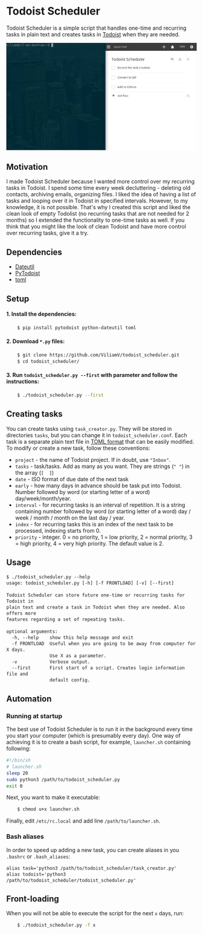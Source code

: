 # Todoist Scheduler
Todoist Scheduler is a simple script that handles one-time and recurring tasks in plain text and creates tasks in [Todoist](http://www.todoist.com) when they are needed.

![adding new task](new_task.gif)

## Motivation
I made Todoist Scheduler because I wanted more control over my recurring tasks in Todoist. I spend some time every week decluttering  - deleting old contacts, archiving emails, organizing files. I liked the idea of having a list of tasks and looping over it in Todoist in specified intervals. However, to my knowledge, it is not possible. That's why I created this script and liked the clean look of empty Todolist (no recurring tasks that are not needed for 2 months) so I extended the functionality to one-time tasks as well. If you think that you might like the look of clean Todoist and have more control over recurring tasks, give it a try.

## Dependencies
- [Dateutil](https://dateutil.readthedocs.io/en/stable/)
- [PyTodoist](https://github.com/Garee/pytodoist)
- [toml](https://github.com/uiri/toml)

## Setup
#### 1. Install the dependencies:
```bash
    $ pip install pytodoist python-dateutil toml
```
#### 2. Download `*.py` files:
```bash
    $ git clone https://github.com/ViliamV/todoist_scheduler.git
    $ cd todoist_scheduler/
```
#### 3. Run `todoist_scheduler.py --first` with parameter and follow the instructions:
```bash
    $ ./todoist_scheduler.py --first
```
## Creating tasks
You can create tasks using `task_creator.py`.
They will be stored in directories `tasks`, but you can change it in `todoist_scheduler.conf`.
Each task is a separate plain text file in [TOML format](https://github.com/toml-lang/toml) that can be easily modified.
To modify or create a new task, follow these conventions:

- `project` - the name of Todoist project. If in doubt, use `"Inbox"`.
- `tasks` - task/tasks. Add as many as you want. They are strings (`" "`) in the array (`[  ]`)
- `date` - ISO format of due date of the next task
- `early` - how many days in advance should be task put into Todoist. Number followed by word (or starting letter of a word) day/week/month/year.
- `interval` - for recurring tasks is an interval of repetition. It is a string containing number followed by word (or starting letter of a word) day / week / month / month on the last day / year.
- `index` - for recurring tasks this is an index of the next task to be processed, indexing starts from 0.
- `priority` - integer. 0 = no priority, 1 = low priority, 2 = normal priority, 3 = high priority, 4 = very high priority. The default value is 2.

## Usage
```
$ ./todoist_scheduler.py --help
usage: todoist_scheduler.py [-h] [-f FRONTLOAD] [-v] [--first]

Todoist Scheduler can store future one-time or recurring tasks for Todoist in
plain text and create a task in Todoist when they are needed. Also offers more
features regarding a set of repeating tasks.

optional arguments:
  -h, --help    show this help message and exit
  -f FRONTLOAD  Useful when you are going to be away from computer for X days.
                Use X as a parameter.
  -v            Verbose output.
  --first       First start of a script. Creates login information file and
                default config.
```

## Automation
### Running at startup
The best use of Todoist Scheduler is to run it in the background every time you start your computer (which is presumably every day).
One way of achieving it is to create a bash script, for example, `launcher.sh` containing following:
```bash
#!/bin/sh
# launcher.sh
sleep 20
sudo python3 /path/to/todoist_scheduler.py
exit 0
```
Next, you want to make it executable:
```bash
    $ chmod u+x launcher.sh
```
Finally, edit `/etc/rc.local` and add line `/path/to/launcher.sh`.

### Bash aliases
In order to speed up adding a new task, you can create aliases in you `.bashrc` or `.bash_aliases`:
```bash_aliases
alias task='python3 /path/to/todoist_scheduler/task_creator.py'
alias todoist='python3 /path/to/todoist_scheduler/todoist_scheduler.py'
```

## Front-loading
When you will not be able to execute the script for the next `x` days, run:
```bash
    $ ./todoist_scheduler.py -f x
```
